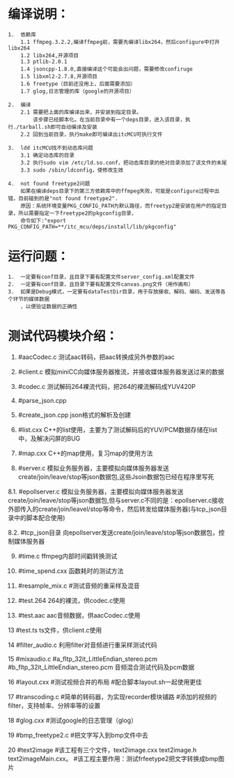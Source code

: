   编译说明：
  =========
    1.  依赖库
        1.1 ffmpeg.3.2.2,编译ffmpeg前，需要先编译libx264，然后configure中打开libx264
        1.2 libx264,开源项目
        1.3 ptlib-2.0.1
        1.4 jsoncpp-1.8.0,直接编译这个可能会出问题，需要修改confiruge
        1.5 libxml2-2.7.8,开源项目
        1.6 freetype（目前还没用上，后面需要添加）
        1.7 glog,日志管理的库（google的开源项目）

    2.  编译
        2.1 需要把上面的库编译出来，并安装到指定目录。
            该步骤已经脚本化。在当前目录中有一个deps目录，进入该目录，执行./tarball.sh即可自动编译及安装
        2.2 回到当前目录，执行make即可编译出itcMCU可执行文件

    3.  ldd itcMCU找不到动态库问题
        3.1 确定动态库的目录
        3.2 执行sudo vim /etc/ld.so.conf，把动态库目录的绝对目录添加了该文件的末尾
        3.3 sudo /sbin/ldconfig，使修改生效

    4.  not found freetype2问题
        如果在编译deps目录下的第三方依赖库中的ffmpeg失败，可能是configure过程中出错，目前碰到的是"not found freetype2".
        原因：系统环境变量PKG_CONFIG_PATH为默认路径，而freetyp2是安装在用户的指定目录，所以需要指定一下freetype2的pkgconfig目录，
        命令如下:"export PKG_CONFIG_PATH=**/itc_mcu/deps/install/lib/pkgconfig"

  运行问题：
  =========
    1.  一定要有conf目录，且目录下要有配置文件server_config.xml配置文件
    2.  一定要有conf目录，且目录下要有配置文件canvas.png文件（用作画布）
    3.  如果是Debug模式，一定要有dataTestDir目录，用于存放接收、解码、编码、发送等各个环节的媒体数据
        ，以便验证数据的正确性


  测试代码模块介绍：
  ================
1.  #aacCodec.c
    测试aac转码，把aac转换成另外参数的aac

2.  #client.c
    模拟miniCC向媒体服务器推流，并接收媒体服务器发送过来的数据    

3.  #codec.c
    测试解码264裸流代码，把264的裸流解码成YUV420P 

4.  #parse_json.cpp
5.  #create_json.cpp
    json格式的解析及创建

6.  #list.cxx
    C++的list使用，主要为了测试解码后的YUV/PCM数据存储在list中，及解决闪屏的BUG

7.  #map.cxx
    C++的map使用，复习map的使用方法

8.  #server.c
    模拟业务服务器，主要模拟向媒体服务器发送create/join/leave/stop等json数据包,这些Jsoin数据包已经在程序里写死

8.1.  #epollserver.c
    模拟业务服务器，主要模拟向媒体服务器发送create/join/leave/stop等json数据包,但与server.c不同的是：epollserver.c接收外部传入的create/join/leavel/stop等命令，然后转发给媒体服务器(与tcp_json目录中的脚本配合使用)
    
8.2.  #tcp_json目录
    向epollserver发送create/join/leave/stop等json数据包，控制媒体服务器

9.  #time.c
    ffmpeg内部时间戳转换测试
    
10. #time_spend.cxx
    函数耗时的测试方法
    
11. #resample_mix.c
    #测试音频的重采样及混音

12. #test.264
    264的裸流，供codec.c使用

12. #test.aac
    aac音频数据，供aacCodec.c使用

13  #test.ts
    ts文件，供client.c使用

14  #filter_audio.c
    利用filter对音频进行重采样测试代码

15  #mixaudio.c
    #a_fltp_32it_LittleEndian_stereo.pcm
    #b_fltp_32it_LittleEndian_stereo.pcm
    音频混合测试代码及pcm数据

16  #layout.cxx
    #测试视频合并的布局
    #配合脚本layout.sh一起使用更佳

17  #transcoding.c
    #简单的转码器，为实现recorder模块铺路
    #添加的视频的filter，支持帧率、分辨率等的设置

18  #glog.cxx
    #测试google的日志管理（glog）

19  #bmp_freetype2.c
    #把文字写入到bmp文件中去

20  #text2image
    #该工程有三个文件，text2image.cxx text2image.h text2imageMain.cxx。
    #该工程主要作用：测试frfeetype2把文字转换成bmp图片
